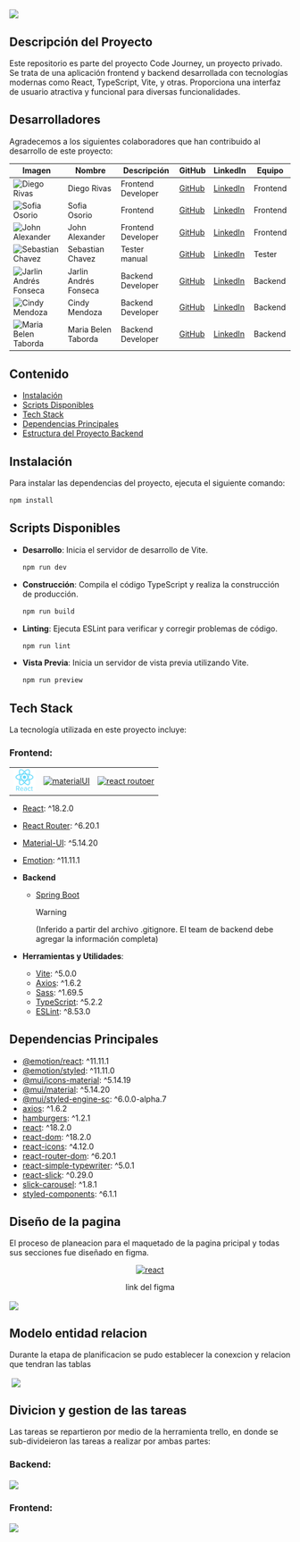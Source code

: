 <img src="![1-banner](https://github.com/SofiDevO/proyecto--fullstack/assets/149741364/7e5980ba-a1d5-4f4e-b72c-0f335c4d092f)" align="center">

## Descripción del Proyecto

Este repositorio es parte del proyecto Code Journey, un proyecto privado. Se trata de una aplicación frontend y backend desarrollada con tecnologías modernas como React, TypeScript, Vite, y otras. Proporciona una interfaz de usuario atractiva y funcional para diversas funcionalidades.


## Desarrolladores

Agradecemos a los siguientes colaboradores que han contribuido al desarrollo de este proyecto:

| Imagen                                                                                  | Nombre                | Descripción        | GitHub                                     | LinkedIn                                                                        | Equipo   |
| --------------------------------------------------------------------------------------- | --------------------- | ------------------ | ------------------------------------------ | ------------------------------------------------------------------------------- | -------- |
| <img src="https://github.com/DiegoRivasDev.png" width="50" alt="Diego Rivas">           | Diego Rivas           | Frontend Developer | [GitHub](https://github.com/DiegoRivasDev) | [LinkedIn](https://www.linkedin.com/in/diego-rivas-96215129a/)                  | Frontend |
| <img src="https://github.com/SofiDevO.png" width="50" alt="Sofia Osorio">               | Sofia Osorio          | Frontend           | [GitHub](https://github.com/SofiDevO)      | [LinkedIn](https://www.linkedin.com/in/sofidev/)                                | Frontend |
| <img src="https://github.com/cotamo1901.png" width="50" alt="John Alexander">           | John Alexander        | Frontend Developer | [GitHub](https://github.com/cotamo1901)    | [LinkedIn](https://www.linkedin.com/in/john-alexander-cotamo-molina-463005144/) | Frontend |
| <img src="https://github.com/sexga.png" width="50" alt="Sebastian Chavez">              | Sebastian Chavez      | Tester manual      | [GitHub](https://github.com/sexga)         | [LinkedIn](https://www.linkedin.com/in/sebastianxgabriel/)                      | Tester   |
| <img src="https://github.com/JarlinFonseca.png" width="50" alt="Jarlin Andrés Fonseca"> | Jarlin Andrés Fonseca | Backend Developer  | [GitHub](https://github.com/JarlinFonseca) | [LinkedIn](https://www.linkedin.com/in/jarlin-andres-fonseca-bermon-58341523b/) | Backend  |
| <img src="https://github.com/CindyMendoza.png" width="50" alt="Cindy Mendoza">          | Cindy Mendoza         | Backend Developer  | [GitHub](https://github.com/CindyMendoza)  | [LinkedIn](https://www.linkedin.com/in/mendozacindy/)                           | Backend  |
| <img src="https://github.com/Belentaborda.png" width="50" alt="Maria Belen Taborda">    | Maria Belen Taborda   | Backend Developer  | [GitHub](https://github.com/Belentaborda)  | [LinkedIn](https://www.linkedin.com/in/mbelen-taborda/)                         | Backend  |



  ## Contenido

- [Instalación](#instalación)
- [Scripts Disponibles](#scripts-disponibles)
- [Tech Stack](#tech-stack)
- [Dependencias Principales](#dependencias-principales)
- [Estructura del Proyecto Backend](#estructura-del-proyecto-backend)

## Instalación

Para instalar las dependencias del proyecto, ejecuta el siguiente comando:

```bash
npm install
```

## Scripts Disponibles

- **Desarrollo**: Inicia el servidor de desarrollo de Vite.

  ```bash
  npm run dev
  ```

- **Construcción**: Compila el código TypeScript y realiza la construcción de producción.

  ```bash
  npm run build
  ```

- **Linting**: Ejecuta ESLint para verificar y corregir problemas de código.

  ```bash
  npm run lint
  ```

- **Vista Previa**: Inicia un servidor de vista previa utilizando Vite.
  ```bash
  npm run preview
  ```

## Tech Stack

La tecnología utilizada en este proyecto incluye:

### **Frontend**:

|                                                                                                                                                                                                                         |                                                                                                                                                                                                   |                                                                                                                                                                                       |
| ----------------------------------------------------------------------------------------------------------------------------------------------------------------------------------------------------------------------- | ------------------------------------------------------------------------------------------------------------------------------------------------------------------------------------------------- | ------------------------------------------------------------------------------------------------------------------------------------------------------------------------------------- |
| <a href="https://reactjs.org/" target="_blank" rel="noreferrer"> <img src="https://raw.githubusercontent.com/devicons/devicon/master/icons/react/react-original-wordmark.svg" alt="react" width="40" height="40"/> </a> | <a href="https://reactjs.org/" target="_blank" rel="noreferrer"> <img src="https://reactrouter.com/_brand/react-router-stacked-color-inverted.png" alt="materialUI" width="40" height="40"/> </a> | <a href="https://reactjs.org/" target="_blank" rel="noreferrer"> <img src="https://cdn.worldvectorlogo.com/logos/material-ui-1.svg" alt="react routoer" width="40" height="40"/> </a> |

- [React](https://www.npmjs.com/package/react): ^18.2.0
- [React Router](https://www.npmjs.com/package/react-router-dom): ^6.20.1
- [Material-UI](https://www.npmjs.com/package/@mui/material): ^5.14.20
- [Emotion](https://www.npmjs.com/package/@emotion/react): ^11.11.1

- **Backend**

  - [Spring Boot](https://spring.io/projects/spring-boot)
    > [!WARNING]
    > (Inferido a partir del archivo .gitignore. El team de backend debe agregar la información completa)

- **Herramientas y Utilidades**:
  - [Vite](https://www.npmjs.com/package/vite): ^5.0.0
  - [Axios](https://www.npmjs.com/package/axios): ^1.6.2
  - [Sass](https://www.npmjs.com/package/sass): ^1.69.5
  - [TypeScript](https://www.npmjs.com/package/typescript): ^5.2.2
  - [ESLint](https://www.npmjs.com/package/eslint): ^8.53.0

## Dependencias Principales

- [@emotion/react](https://www.npmjs.com/package/@emotion/react): ^11.11.1
- [@emotion/styled](https://www.npmjs.com/package/@emotion/styled): ^11.11.0
- [@mui/icons-material](https://www.npmjs.com/package/@mui/icons-material): ^5.14.19
- [@mui/material](https://www.npmjs.com/package/@mui/material): ^5.14.20
- [@mui/styled-engine-sc](https://www.npmjs.com/package/@mui/styled-engine-sc): ^6.0.0-alpha.7
- [axios](https://www.npmjs.com/package/axios): ^1.6.2
- [hamburgers](https://www.npmjs.com/package/hamburgers): ^1.2.1
- [react](https://www.npmjs.com/package/react): ^18.2.0
- [react-dom](https://www.npmjs.com/package/react-dom): ^18.2.0
- [react-icons](https://www.npmjs.com/package/react-icons): ^4.12.0
- [react-router-dom](https://www.npmjs.com/package/react-router-dom): ^6.20.1
- [react-simple-typewriter](https://www.npmjs.com/package/react-simple-typewriter): ^5.0.1
- [react-slick](https://www.npmjs.com/package/react-slick): ^0.29.0
- [slick-carousel](https://www.npmjs.com/package/slick-carousel): ^1.8.1
- [styled-components](https://www.npmjs.com/package/styled-components): ^6.1.1

## Diseño de la pagina

El proceso de planeacion para el maquetado de la pagina pricipal y todas sus secciones fue diseñado en figma.

<div align="center">

<a href="https://www.figma.com/file/hBMoA4veWOoW17lF9ptEdJ/CodeJourney?type=design&node-id=0-1&mode=design" target="_blank" rel="noreferrer"> <img src="https://upload.wikimedia.org/wikipedia/commons/thumb/3/33/Figma-logo.svg/1667px-Figma-logo.svg.png" alt="react" width="60" height="70"/> </a>

link del figma 
</div>


<img src="![2-figma](https://github.com/SofiDevO/proyecto--fullstack/assets/149741364/86ea4c2a-eb47-4f6e-ba09-9ad93f26c1be)" align="center">


## Modelo entidad relacion

Durante la etapa de planificacion se pudo establecer la conexcion y relacion que tendran las tablas

<img src="" align="center">

<img src="![3-Diagrama_de_flujo_backend](https://github.com/SofiDevO/proyecto--fullstack/assets/149741364/86d3dce0-3526-4df1-b7fa-cc3e9fa1f680)" align="center">

## Divicion y gestion de las tareas

Las tareas se repartieron por medio de la herramienta trello, en donde se sub-divideieron las tareas a realizar por ambas partes:

### Backend:

<img src="![4-backend-trello](https://github.com/SofiDevO/proyecto--fullstack/assets/149741364/047ed5ba-9ac4-40bb-892b-332f4596ec73)" align="center">

### Frontend:

<img src="![5-frontend-trello](https://github.com/SofiDevO/proyecto--fullstack/assets/149741364/8e8764df-b97b-4554-a0df-ddf43c460573)" align="center">


